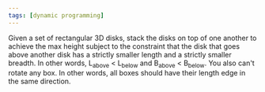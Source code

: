 ```yaml
---
tags: [dynamic programming]
---
```

Given a set of rectangular 3D disks, stack the disks on top of one another to achieve the max height
subject to the constraint that the disk that goes above another disk has a strictly smaller length and
a strictly smaller breadth. In other words, L<sub>above</sub> \< L<sub>below</sub> and B<sub>above</sub> \<
B<sub>below</sub>. You also can't rotate any box. In other words, all boxes should have their length edge
in the same direction.

